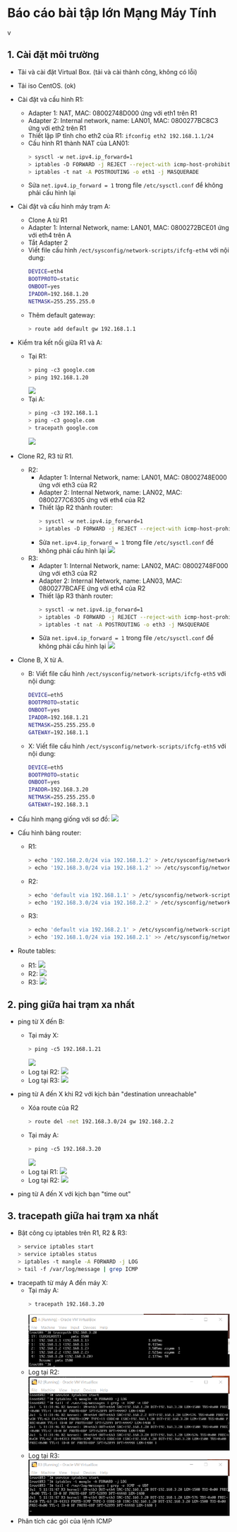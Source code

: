 # Báo cáo bài tập lớn Mạng Máy Tính
v

## 1. Cài đặt môi trường
- Tải và cài đặt Virtual Box. (tải và cài thành công, không có lỗi)

- Tải iso CentOS. (ok)

- Cài đặt và cấu hình R1:
  + Adapter 1: NAT, MAC: 08002748D000 ứng với eth1 trên R1
  + Adapter 2: Internal network, name: LAN01, MAC: 0800277BC8C3 ứng với eth2 trên R1
  + Thiết lập IP tĩnh cho eth2 của R1: `ifconfig eth2 192.168.1.1/24`
  + Cấu hình R1 thành NAT của LAN01:
    ```sh
    > sysctl -w net.ipv4.ip_forward=1
    > iptables -D FORWARD -j REJECT --reject-with icmp-host-prohibited
    > iptables -t nat -A POSTROUTING -o eth1 -j MASQUERADE
    ```
  + Sửa `net.ipv4.ip_forward = 1` trong file `/etc/sysctl.conf` để không phải cấu hình lại
 
- Cài đặt và cấu hình máy trạm A:
  + Clone A từ R1
  + Adapter 1: Internal Network, name: LAN01, MAC: 0800272BCE01 ứng với eth4 trên A
  + Tắt Adapter 2
  + Viết file cấu hình `/ect/sysconfig/network-scripts/ifcfg-eth4` với nội dung:
    ```sh
    DEVICE=eth4
    BOOTPROTO=static
    ONBOOT=yes
    IPADDR=192.168.1.20
    NETMASK=255.255.255.0
    ```
  + Thêm default gateway:
    ```sh
    > route add default gw 192.168.1.1
    ```

- Kiểm tra kết nối giữa R1 và A:
  + Tại R1:
    ```sh
    > ping -c3 google.com  
    > ping 192.168.1.20
    ```
    ![](imgs/R1_ping.png)
  + Tại A:
    ```sh
    > ping -c3 192.168.1.1
    > ping -c3 google.com
    > tracepath google.com
    ```
    ![](imgs/A_ping.png)

- Clone R2, R3 từ R1.
  + R2:
    + Adapter 1: Internal Network, name: LAN01, MAC: 08002748E000 ứng với eth3 của R2
    + Adapter 2: Internal Network, name: LAN02, MAC: 0800277C6305 ứng với eth4 của R2
    + Thiết lập R2 thành router:
      ```sh
      > sysctl -w net.ipv4.ip_forward=1
      > iptables -D FORWARD -j REJECT --reject-with icmp-host-prohibited
      ```
    + Sửa `net.ipv4.ip_forward = 1` trong file `/etc/sysctl.conf` để không phải cấu hình lại
    ![](imgs/R2_mac.png)
  + R3:
    + Adapter 1: Internal Network, name: LAN02, MAC: 08002748F000 ứng với eth3 của R2
    + Adapter 2: Internal Network, name: LAN03, MAC: 0800277BCAFE ứng với eth4 của R2
    + Thiết lập R3 thành router:
      ```sh
      > sysctl -w net.ipv4.ip_forward=1
      > iptables -D FORWARD -j REJECT --reject-with icmp-host-prohibited
      > iptables -t nat -A POSTROUTING -o eth3 -j MASQUERADE
      ```
    + Sửa `net.ipv4.ip_forward = 1` trong file `/etc/sysctl.conf` để không phải cấu hình lại
    ![](imgs/R3_mac.png)
- Clone B, X từ A.
  + B: Viết file cấu hình `/ect/sysconfig/network-scripts/ifcfg-eth5` với nội dung:
    ```sh
    DEVICE=eth5
    BOOTPROTO=static
    ONBOOT=yes
    IPADDR=192.168.1.21
    NETMASK=255.255.255.0
    GATEWAY=192.168.1.1
    ```
  + X: Viết file cấu hình `/ect/sysconfig/network-scripts/ifcfg-eth5` với nội dung:
    ```sh
    DEVICE=eth5
    BOOTPROTO=static
    ONBOOT=yes
    IPADDR=192.168.3.20
    NETMASK=255.255.255.0
    GATEWAY=192.168.3.1
    ```
- Cấu hình mạng giống với sơ đồ:
  ![](imgs/sdm.png)

- Cấu hình bảng router:
  + R1:
    ```sh
    > echo '192.168.2.0/24 via 192.168.1.2' > /etc/sysconfig/network-scripts/route-eth2
    > echo '192.168.3.0/24 via 192.168.1.2' >> /etc/sysconfig/network-scripts/route-eth2
    ```
  + R2:
    ```sh
    > echo 'default via 192.168.1.1' > /etc/sysconfig/network-scripts/route-eth3
    > echo '192.168.3.0/24 via 192.168.2.2' > /etc/sysconfig/network-scripts/route-eth4
    ```
  + R3:
    ```sh
    > echo 'default via 192.168.2.1' > /etc/sysconfig/network-scripts/route-eth3
    > echo '192.168.1.0/24 via 192.168.2.1' >> /etc/sysconfig/network-scripts/route-eth3
    ```
- Route tables:
  + R1:
  ![](imgs/R1_rtb.png)
  + R2:
  ![](imgs/R2_rtb.png)
  + R3:
  ![](imgs/R3_rtb.png)

## 2. ping giữa hai trạm xa nhất
- ping từ X đến B:
  + Tại máy X:
    ```sh
    > ping -c5 192.168.1.21
    ```
    ![](imgs/X_B_ping.png)
  + Log tại R2:
    ![](imgs/R2_X_B_ping.png)
  + Log tại R3:
    ![](imgs/R3_X_B_ping.png)

- ping từ A đến X khi R2 với kịch bản "destination unreachable"
  + Xóa route của R2
    ```sh
    > route del -net 192.168.3.0/24 gw 192.168.2.2
    ```
  + Tại máy A:
    ```sh
    > ping -c5 192.168.3.20
    ```
    ![](imgs/A_X_ping_del.png)
  + Log tại R1:
    ![](imgs/R1_A_X_ping_del.png)
  + Log tại R2:
    ![](imgs/R2_A_X_ping_del.png)
- ping từ A đến X với kịch bạn "time out"
## 3. tracepath giữa hai trạm xa nhất
- Bật công cụ iptables trên R1, R2 & R3:
  ```sh
  > service iptables start
  > service iptables status
  > iptables -t mangle -A FORWARD -j LOG
  > tail -f /var/log/message | grep ICMP
  ```
- tracepath từ máy A đến máy X:
  + Tại máy A:
    ```sh
    > tracepath 192.168.3.20
    ```
    ![](imgs/A_X.png)
  + Log tại R2:
    ![](imgs/R2_A_X.png)
  + Log tại R3:
    ![](imgs/R3_A_X.png)
- Phân tích các gói của lệnh ICMP
